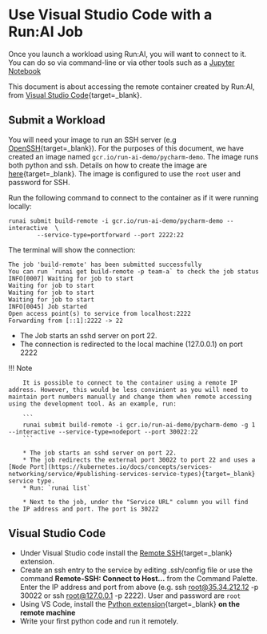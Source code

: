# Use Visual Studio Code with a Run:AI Job

Once you launch a workload using Run:AI, you will want to connect to it. You can do so via command-line or via other tools such as a [Jupyter Notebook](../Walkthroughs/walkthrough-build-ports.md)

This document is about accessing the remote container created by Run:AI, from [Visual Studio Code](https://code.visualstudio.com/){target=_blank}. 


## Submit a Workload

You will need your image to run an SSH server  (e.g [OpenSSH](https://www.ssh.com/ssh/sshd/){target=_blank}). For the purposes of this document, we have created an image named `gcr.io/run-ai-demo/pycharm-demo`. The image runs both python and ssh. Details on how to create the image are [here](https://github.com/run-ai/docs/tree/master/quickstart/python%2Bssh){target=_blank}. The image is configured to use the ``root`` user and password for SSH.

Run the following command to connect to the container as if it were running locally:

```
runai submit build-remote -i gcr.io/run-ai-demo/pycharm-demo --interactive  \
        --service-type=portforward --port 2222:22
```

The terminal will show the connection: 

``` shell
The job 'build-remote' has been submitted successfully
You can run `runai get build-remote -p team-a` to check the job status
INFO[0007] Waiting for job to start
Waiting for job to start
Waiting for job to start
Waiting for job to start
INFO[0045] Job started
Open access point(s) to service from localhost:2222
Forwarding from [::1]:2222 -> 22
```

* The Job starts an sshd server on port 22.
* The connection is redirected to the local machine (127.0.0.1) on port 2222

!!! Note

        It is possible to connect to the container using a remote IP address. However, this would be less convinient as you will need to maintain port numbers manually and change them when remote accessing using the development tool. As an example, run:

        ```
        runai submit build-remote -i gcr.io/run-ai-demo/pycharm-demo -g 1 --interactive --service-type=nodeport --port 30022:22
        ```

        * The job starts an sshd server on port 22.
        * The job redirects the external port 30022 to port 22 and uses a [Node Port](https://kubernetes.io/docs/concepts/services-networking/service/#publishing-services-service-types){target=_blank} service type.
        * Run: `runai list`

        * Next to the job, under the "Service URL" column you will find the IP address and port. The port is 30222 


## Visual Studio Code

* Under Visual Studio code install the [Remote SSH](https://marketplace.visualstudio.com/items?itemName=ms-vscode-remote.remote-ssh#:~:text=Press%20F1%20and%20run%20the,setting%20up%20key%20based%20authentication){target=_blank} extension.
* Create an ssh entry to the service by editing .ssh/config file or use the command __Remote-SSH: Connect to Host...__ from the Command Palette.  Enter the IP address and port from above (e.g. ssh root@35.34.212.12 -p 30022 or ssh root@127.0.0.1 -p 2222). User and password are ``root`` 
* Using VS Code, install the [Python extension](https://marketplace.visualstudio.com/items?itemName=ms-python.python){target=_blank} __on the remote machine__  
* Write your first python code and run it remotely.